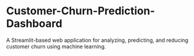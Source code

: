 # Customer-Churn-Prediction-Dashboard
A Streamlit-based web application for analyzing, predicting, and reducing customer churn using machine learning.

